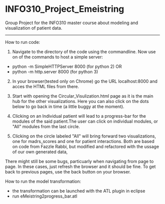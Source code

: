 # INFO310_Project_Emeistring
Group Project for the INFO310 master course about modeling and visualization of patient data.

---

How to run code:

1. Navigate to the directory of the code using the commandline. Now use on of the commands to host a simple server:
 
* python -m SimpleHTTPServer 8000 (for python 2)
 OR 
* python -m http.server 8000 (for python 3) 

2. In your browser(tested only on Chrome) go the URL localhost:8000 and acces the HTML files from there.

3. Start with opening the Circular_Visulization.html page as it is the main hub for the other visualizations.
   Here you can also click on the dots below to go back in time (a little buggy at the moment).
   
4. Clicking on an Individual patient will lead to a progress-bar for the modules of the said patient.The user can click on individual modules, or "All" modules from the last circle.
 
5. Clicking on the circle labeled "All" will bring forward two visualizations, one for madrs_scores and one for patient interactions. Both are based on code from Fazzle Rabbi, but modified and refactored with the ussage of our own generated data,
 
There might still be some bugs, particuarly when navigating from page to page. In these cases, just refresh the browser and it should be fine. To get back to previous pages, use the back button on your browser.

How to run the model transformation:
- the transformation can be launched with the ATL plugin in eclipse
- run eMeistring2progress_bar.atl
 

